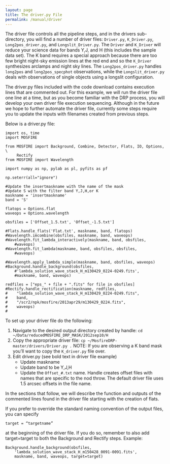 ```yaml
---
layout: page
title: The driver.py File
permalink: /manual/driver
---
```


The driver file controls all the pipeline steps, and in the drivers sub-directory, you will find a number of driver files: `Driver.py`, `K_Driver.py`, `Long2pos_driver.py`, and `Longslit_Driver.py`. The `Driver` and `K_Driver` will reduce your science data for bands Y,J, and H (this includes the sample data set). The K band requires a special approach because there are too few bright night-sky emission lines at the red end and so the `K_Driver` synthesizes arclamps and night sky lines. The `Long2pos_driver.py` handles `long2pos` and `long2pos_specphot` observations, while the `Longslit_driver.py` deals with observations of single objects using a longslit configuration.
 
The driver.py files included with the code download contains execution lines that are commented out. For this example, we will run the driver file one line at a time, but as you become familiar with the DRP process, you will develop your own driver file execution sequencing. Although in the future we hope to further automate the driver file, currently some steps require you to update the inputs with filenames created from previous steps. 

Below is a driver.py file:

    import os, time
    import MOSFIRE
    
    from MOSFIRE import Background, Combine, Detector, Flats, IO, Options, \
         Rectify
    from MOSFIRE import Wavelength
    
    import numpy as np, pylab as pl, pyfits as pf
    
    np.seterr(all="ignore")
    
    #Update the insertmaskname with the name of the mask
    #Update S with the filter band Y,J,H,or K
    maskname = 'insertmaskname'
    band = 'S'    
    
    flatops = Options.flat
    waveops = Options.wavelength
    
    obsfiles = ['Offset_1.5.txt', 'Offset_-1.5.txt']
    
    #Flats.handle_flats('Flat.txt', maskname, band, flatops)
    #Wavelength.imcombine(obsfiles, maskname, band, waveops)
    #Wavelength.fit_lambda_interactively(maskname, band, obsfiles,
        #waveops)
    #Wavelength.fit_lambda(maskname, band, obsfiles, obsfiles,
        #waveops)

    #Wavelength.apply_lambda_simple(maskname, band, obsfiles, waveops)
    #Background.handle_background(obsfiles,
        #'lambda_solution_wave_stack_H_m130429_0224-0249.fits',
        #maskname, band, waveops)

    redfiles = ["eps_" + file + ".fits" for file in obsfiles]
    #Rectify.handle_rectification(maskname, redfiles,
    #    "lambda_solution_wave_stack_H_m130429_0224-0249.fits",
    #    band, 
    #    "/scr2/npk/mosfire/2013apr29/m130429_0224.fits",
    #    waveops)
    #

To set up your driver file do the following:

1. Navigate to the desired output directory created by handle: `cd ~/Data/reducedMOSFIRE_DRP_MASK/2012sep10/H`
2. Copy the appropriate driver file: `cp ~/MosfireDRP-master/drivers/Driver.py .`  NOTE: If you are observing a K band mask you’ll want to copy the `K_driver.py` file over.
3. Edit driver.py (see bold text in driver file example)
    * Update maskname
    * Update band to be Y,J,H
    * Update the `Offset_#.txt` name. Handle creates offset files with names that are specific to the nod throw. The default driver file uses 1.5 arcsec offsets in the file name. 

In the sections that follow, we will describe the function and outputs of the commented lines found in the driver file starting with the creation of flats.

If you prefer to override the standard naming convention of the output files, you can specify

    target = “targetname” 

at the beginning of the driver file. If you do so, remember to also add target=target to both the Background and Rectify steps. Example:

    Background.handle_background(obsfiles,
        'lambda_solution_wave_stack_H_m150428_0091-0091.fits',
        maskname, band, waveops, target=target)









